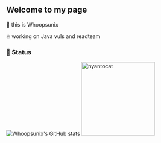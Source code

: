 ## Welcome to my page

👋 this is Whoopsunix

🔥 working on Java vuls and readteam

### 🚩 Status

![Whoopsunix's GitHub stats](https://github-readme-stats.vercel.app/api?username=Whoopsunix&show_icons=true&theme=tokyonight)
<img src="https://octodex.github.com/images/nyantocat.gif" width="195" height="195" alt="nyantocat" align=center/>
